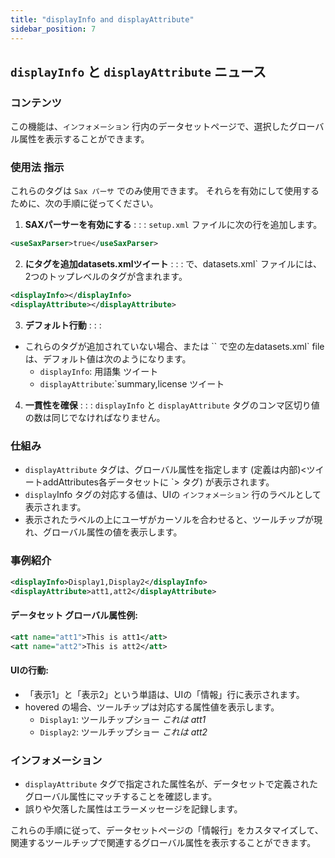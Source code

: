 ```yaml
---
title: "displayInfo and displayAttribute"
sidebar_position: 7
---
```

## `displayInfo` と `displayAttribute` ニュース

### コンテンツ
この機能は、`インフォメーション` 行内のデータセットページで、選択したグローバル属性を表示することができます。

### 使用法 指示
これらのタグは `Sax パーサ` でのみ使用できます。 それらを有効にして使用するために、次の手順に従ってください。

1.  **SAXパーサーを有効にする** : : :
`setup.xml` ファイルに次の行を追加します。
   ```xml
   <useSaxParser>true</useSaxParser>
   ```

2.  **にタグを追加datasets.xmlツイート** : : :
で、datasets.xml` ファイルには、2つのトップレベルのタグが含まれます。
   ```xml
   <displayInfo></displayInfo>
   <displayAttribute></displayAttribute>
   ```

3.  **デフォルト行動** : : :
   - これらのタグが追加されていない場合、または `` で空の左datasets.xml` file は、デフォルト値は次のようになります。
     - `displayInfo`: 用語集 ツイート
     - `displayAttribute`:`summary,license ツイート

4.  **一貫性を確保** : : :
`displayInfo` と `displayAttribute` タグのコンマ区切り値の数は同じでなければなりません。

### 仕組み
- `displayAttribute` タグは、グローバル属性を指定します (定義は内部)&lt;ツイートaddAttributes各データセットに `&gt; タグ) が表示されます。
- `display`Info タグの対応する値は、UIの `インフォメーション` 行のラベルとして表示されます。
- 表示されたラベルの上にユーザがカーソルを合わせると、ツールチップが現れ、グローバル属性の値を表示します。

### 事例紹介
```xml
<displayInfo>Display1,Display2</displayInfo>
<displayAttribute>att1,att2</displayAttribute>
```

#### データセット グローバル属性例:
```xml
<att name="att1">This is att1</att>
<att name="att2">This is att2</att>
```

#### UIの行動:
- 「表示1」と「表示2」という単語は、UIの「情報」行に表示されます。
- hovered の場合、ツールチップは対応する属性値を表示します。
  - `Display1`: ツールチップショー _これは att1_
  - `Display2`: ツールチップショー _これは att2_

### インフォメーション
- `displayAttribute` タグで指定された属性名が、データセットで定義されたグローバル属性にマッチすることを確認します。
- 誤りや欠落した属性はエラーメッセージを記録します。

これらの手順に従って、データセットページの「情報行」をカスタマイズして、関連するツールチップで関連するグローバル属性を表示することができます。
